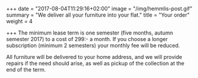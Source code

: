 +++
date = "2017-08-04T11:29:16+02:00"
image = "/img/hemmlis-post.gif"
summary = "We deliver all your furniture into your flat."
title = "Your order"
weight = 4

+++
The minimum lease term is one semester (five months, autumn semester 2017) to a cost of 299:- a month. If you choose a longer subscription (minimum 2 semesters) your monthly fee will be reduced. 

All furniture will be delivered to your home address, and we will provide repairs if the need should arise, as well as pickup of the collection at the end of the term.